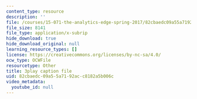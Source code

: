 ```yaml
---
content_type: resource
description: ''
file: /courses/15-071-the-analytics-edge-spring-2017/82cbaedc09a55a7192acc8182a5b006c_CaLv-IWX5vo.vtt
file_size: 8141
file_type: application/x-subrip
hide_download: true
hide_download_original: null
learning_resource_types: []
license: https://creativecommons.org/licenses/by-nc-sa/4.0/
ocw_type: OCWFile
resourcetype: Other
title: 3play caption file
uid: 82cbaedc-09a5-5a71-92ac-c8182a5b006c
video_metadata:
  youtube_id: null
---
```

